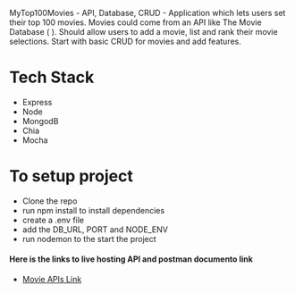 MyTop100Movies - API, Database, CRUD - Application which lets users set their top 100 movies.
Movies could come from an API like The Movie Database ( ). Should allow users to add
a movie, list and rank their movie selections. Start with basic CRUD for movies and add features.

# Tech Stack

- Express
- Node
- MongodB
- Chia
- Mocha

# To setup project

- Clone the repo
- run npm install to install dependencies
- create a .env file
- add the DB_URL, PORT and NODE_ENV
- run nodemon to the start the project

#### Here is the links to live hosting API and postman documento link

- <a href="https://movie-api-cw7g.onrender.com/api/v1/movies" target="_blank">Movie APIs Link</a>
